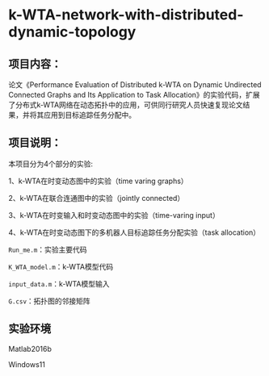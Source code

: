 # k-WTA-network-with-distributed-dynamic-topology
## 项目内容：

论文《Performance Evaluation of Distributed k-WTA on Dynamic Undirected Connected Graphs and Its Application to Task Allocation》的实验代码，扩展了分布式k-WTA网络在动态拓扑中的应用，可供同行研究人员快速复现论文结果，并将其应用到目标追踪任务分配中。

## 项目说明：

本项目分为4个部分的实验:

1、k-WTA在时变动态图中的实验（time varing graphs）

2、k-WTA在联合连通图中的实验（jointly connected）

3、k-WTA在时变输入和时变动态图中的实验（time-varing input）

4、k-WTA在时变动态图下的多机器人目标追踪任务分配实验（task allocation）

`Run_me.m`：实验主要代码

`K_WTA_model.m`：k-WTA模型代码

`input_data.m`：k-WTA模型输入

`G.csv`：拓扑图的邻接矩阵

## 实验环境
Matlab2016b

Windows11
